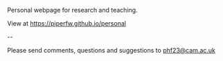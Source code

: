 Personal webpage for research and teaching.

View at https://piperfw.github.io/personal

--

Please send comments, questions and suggestions to phf23@cam.ac.uk
